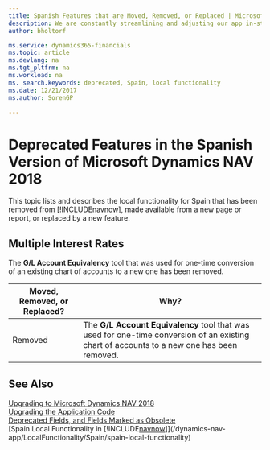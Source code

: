 ```yaml
---
title: Spanish Features that are Moved, Removed, or Replaced | Microsoft Docs
description: We are constantly streamlining and adjusting our app in-step with market developments. Read about the features for Spain that we have moved, removed, or replaced.
author: bholtorf

ms.service: dynamics365-financials
ms.topic: article
ms.devlang: na
ms.tgt_pltfrm: na
ms.workload: na
ms. search.keywords: deprecated, Spain, local functionality
ms.date: 12/21/2017
ms.author: SorenGP

---
```


# Deprecated Features in the Spanish Version of Microsoft Dynamics NAV 2018
This topic lists and describes the local functionality for Spain that has been removed from [!INCLUDE[navnow](includes/navnow_md.md)], made available from a new page or report, or replaced by a new feature.

## Multiple Interest Rates
The **G/L Account Equivalency** tool that was used for one-time conversion of an existing chart of accounts to a new one has been removed.

|Moved, Removed, or Replaced?|Why?|
|----|----|
|Removed| The **G/L Account Equivalency** tool that was used for one-time conversion of an existing chart of accounts to a new one has been removed. |

## See Also
[Upgrading to Microsoft Dynamics NAV 2018](upgrading-to-microsoft-dynamics-nav.md)  
[Upgrading the Application Code](upgrading-the-application-code.md)  
[Deprecated Fields, and Fields Marked as Obsolete](deprecated-fields.md)  
[Spain Local Functionality in [!INCLUDE[navnow](includes/navnow_md.md)]](/dynamics-nav-app/LocalFunctionality/Spain/spain-local-functionality)  
